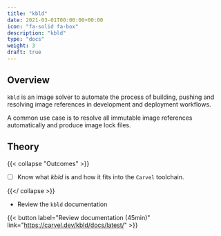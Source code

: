 ```yaml
---
title: "kbld"
date: 2021-03-01T00:00:00+00:00
icon: "fa-solid fa-box"
description: "kbld"
type: "docs"
weight: 3
draft: true
---
```


## Overview

`kbld` is an image solver to automate the process of building, pushing and resolving image references in development and deployment workflows.

A common use case is to resolve all immutable image references automatically and produce image lock files.

## Theory

{{< collapse "Outcomes" >}}

- [ ] Know what _kbld_ is and how it fits into the `Carvel` toolchain.

{{</ collapse >}}

- Review the `kbld` documentation

{{< button label="Review documentation (45min)" link="https://carvel.dev/kbld/docs/latest/" >}}
<br/>
